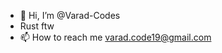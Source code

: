 - 👋 Hi, I’m @Varad-Codes
- Rust ftw
- 📫 How to reach me varad.code19@gmail.com

<!---
Varad-Codes/Varad-Codes is a ✨ special ✨ repository because its `README.md` (this file) appears on your GitHub profile.
You can click the Preview link to take a look at your changes.
--->
